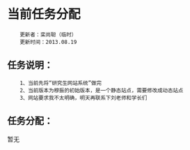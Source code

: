 当前任务分配
===============================
		更新者：栾尚聪（临时）
		更新时间：2013.08.19

任务说明：
-------------------------------
		1、当前先将“研究生网站系统”做完
		2、当前版本为穆振的初始版本，是一个静态站点，需要修改成动态站点
		3、网站要求我不太明确，明天再联系下刘老师和学长们

任务分配：
-------------------------------
暂无
